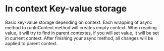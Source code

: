 # In context Key-value storage

Basic key-value storage depending on context.
Each wrapping of async method to runInContext method will creates empty context.
When reading value, it will try to find in parent contextes, if you will set value, it will be set
in current context. After finishing your async method, all changes will be applied to parent context.
